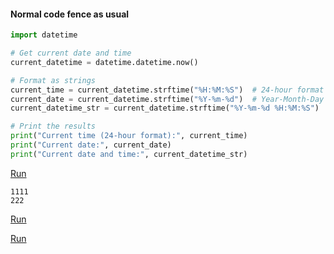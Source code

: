 
#### Normal code fence as usual
``` python
import datetime

# Get current date and time
current_datetime = datetime.datetime.now()

# Format as strings
current_time = current_datetime.strftime("%H:%M:%S")  # 24-hour format
current_date = current_datetime.strftime("%Y-%m-%d")  # Year-Month-Day format
current_datetime_str = current_datetime.strftime("%Y-%m-%d %H:%M:%S")  # Year-Month-Day Hour:Minute:Second format

# Print the results
print("Current time (24-hour format):", current_time)
print("Current date:", current_date)
print("Current date and time:", current_datetime_str)
```
[Run](https://run-test.oscollege.net/KnUK)

```
1111
222
```
[Run](https://run-test.oscollege.net/Ny4L)

[Run](https://run-test.oscollege.net/z1EP)
